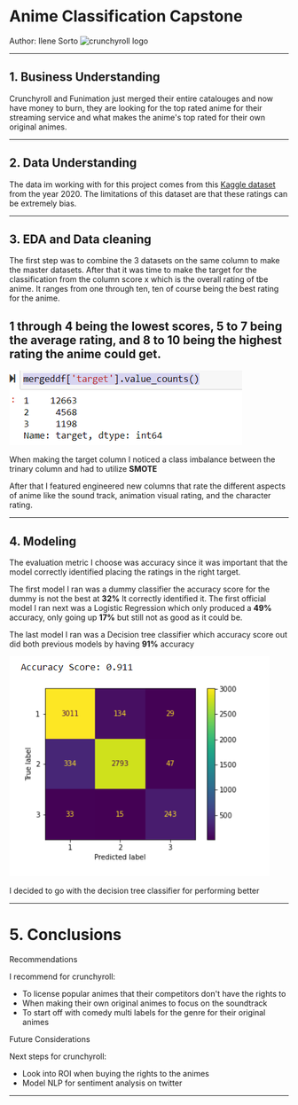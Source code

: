 # Anime Classification Capstone
Author: Ilene Sorto
![crunchyroll logo](https://lh6.googleusercontent.com/oqpAabXkVemRe-Rse_IeB85Bd_QOK8aeKJr5OA4KqAQrP4tZV2xQIIYibbXn9JgGSl_zb7oN-wxzTB3RBS563bButVBW-8wOFs5iYxhTDKEcz0IvdG1sE9fOUHIrKgjcZWMbOV5c)

---
## 1.  Business Understanding
Crunchyroll and Funimation just merged their entire catalouges and now have money to burn, they are looking for the top rated anime for their streaming service and what makes the anime's top rated for their own original animes.

----
## 2. Data Understanding
The data im working with for this project comes from this [Kaggle dataset](https://www.kaggle.com/datasets/marlesson/myanimelist-dataset-animes-profiles-reviews) from the year 2020.
The limitations of this dataset are that these ratings can be extremely bias.

---
## 3. EDA and Data cleaning 
The first step was to combine the 3 datasets on the same column to make the master datasets. After that it was time to make the target for the classification from the column score x which is the overall rating of tbe anime. It ranges from one through ten, ten of course being the best rating for the anime. 

1 through 4 being the lowest scores, 5 to 7 being the average rating, and 8 to 10 being the highest rating the anime could get.
--
![Targets](pictures/target.png)


When making the target column I noticed a class imbalance between the trinary column and had to utilize **SMOTE** 

After that I featured engineered new columns that rate the different aspects of anime like the sound track, animation visual rating, and the character rating.

----
## 4. Modeling
The evaluation metric I choose was accuracy since it was important that the model correctly identified placing the ratings in the right target.


The first model I ran was a dummy classifier the accuracy score for the dummy is not the best at **32%** It correctly identified it. The first official model I ran next was a Logistic Regression which only produced a **49%** accuracy, only going up **17%** but still not as good as it could be.


The last model I ran was a Decision tree classifier which accuracy score out did both previous models by having **91%** accuracy 


![Targets](pictures/DT.png)

I decided to go with the decision tree classifier for performing better

---
# 5. Conclusions 
 Recommendations 
 
 I recommend for crunchyroll:
 - To license popular animes that their competitors don't have the rights to 
- When making their own original animes to focus on the soundtrack 
- To start off with comedy multi labels for the genre for their original animes 

Future Considerations

Next steps for crunchyroll:
- Look into ROI when buying the rights to the animes
- Model NLP for sentiment analysis on twitter 


---